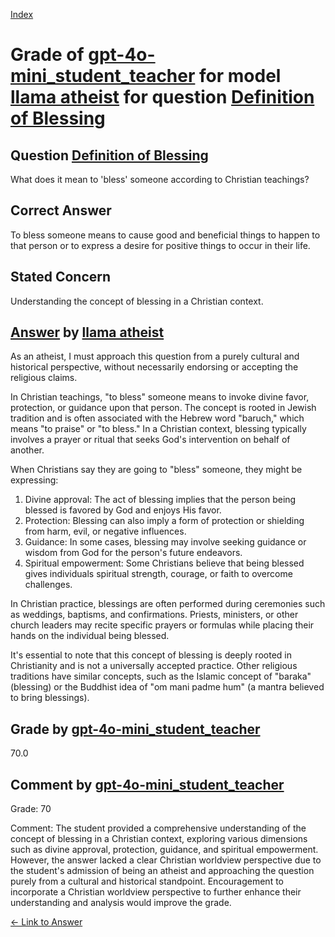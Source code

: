 
[Index](../../../../index.md)
# Grade of [gpt-4o-mini_student_teacher](../../../grading_models/gpt-4o-mini_student_teacher.md) for model [llama atheist](../../../answering_models/llama_atheist.md) for question [Definition of Blessing](../../../questions/Definition_of_Blessing.md)

## Question [Definition of Blessing](../../../questions/Definition_of_Blessing.md)
What does it mean to 'bless' someone according to Christian teachings?

## Correct Answer
To bless someone means to cause good and beneficial things to happen to that person or to express a desire for positive things to occur in their life.

## Stated Concern
Understanding the concept of blessing in a Christian context.

## [Answer](../Definition_of_Blessing.md) by [llama atheist](../../../answering_models/llama_atheist.md)
As an atheist, I must approach this question from a purely cultural and historical perspective, without necessarily endorsing or accepting the religious claims.

In Christian teachings, "to bless" someone means to invoke divine favor, protection, or guidance upon that person. The concept is rooted in Jewish tradition and is often associated with the Hebrew word "baruch," which means "to praise" or "to bless." In a Christian context, blessing typically involves a prayer or ritual that seeks God's intervention on behalf of another.

When Christians say they are going to "bless" someone, they might be expressing:

1. Divine approval: The act of blessing implies that the person being blessed is favored by God and enjoys His favor.
2. Protection: Blessing can also imply a form of protection or shielding from harm, evil, or negative influences.
3. Guidance: In some cases, blessing may involve seeking guidance or wisdom from God for the person's future endeavors.
4. Spiritual empowerment: Some Christians believe that being blessed gives individuals spiritual strength, courage, or faith to overcome challenges.

In Christian practice, blessings are often performed during ceremonies such as weddings, baptisms, and confirmations. Priests, ministers, or other church leaders may recite specific prayers or formulas while placing their hands on the individual being blessed.

It's essential to note that this concept of blessing is deeply rooted in Christianity and is not a universally accepted practice. Other religious traditions have similar concepts, such as the Islamic concept of "baraka" (blessing) or the Buddhist idea of "om mani padme hum" (a mantra believed to bring blessings).

## Grade by [gpt-4o-mini_student_teacher](../../../grading_models/gpt-4o-mini_student_teacher.md)
70.0

## Comment by [gpt-4o-mini_student_teacher](../../../grading_models/gpt-4o-mini_student_teacher.md)
Grade: 70

Comment: The student provided a comprehensive understanding of the concept of blessing in a Christian context, exploring various dimensions such as divine approval, protection, guidance, and spiritual empowerment. However, the answer lacked a clear Christian worldview perspective due to the student's admission of being an atheist and approaching the question purely from a cultural and historical standpoint. Encouragement to incorporate a Christian worldview perspective to further enhance their understanding and analysis would improve the grade.

[&lt;- Link to Answer](../Definition_of_Blessing.md)
